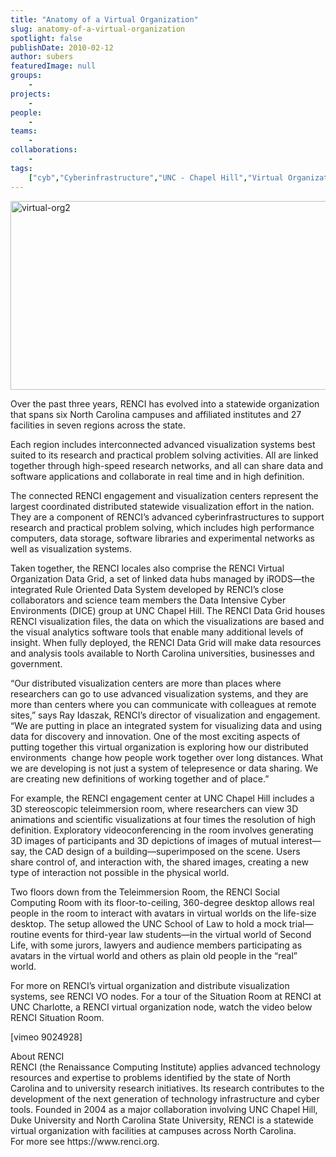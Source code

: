 ```yaml
---
title: "Anatomy of a Virtual Organization"
slug: anatomy-of-a-virtual-organization
spotlight: false
publishDate: 2010-02-12
author: subers
featuredImage: null
groups:
    - 
projects:
    - 
people:
    - 
teams: 
    - 
collaborations:
    - 
tags:
    ["cyb","Cyberinfrastructure","UNC - Chapel Hill","Virtual Organization"]
---
```

<p><a href="https://www.renci.org/wp-content/uploads/2010/02/virtual-org2.jpg"><img class="alignnone size-full wp-image-4696" title="virtual-org2" src="https://www.renci.org/wp-content/uploads/2010/02/virtual-org2.jpg" alt="virtual-org2" width="630" height="302" /></a></p>

<p>Over the past three years, RENCI has evolved into a statewide organization that spans six North Carolina campuses and affiliated institutes and 27 facilities in seven regions across the state.</p>

<p><!--more-->Each region includes interconnected advanced visualization systems best suited to its research and practical problem solving activities. All are linked together through high-speed research networks, and all can share data and software applications and collaborate in real time and in high definition.</p>

<p>The connected RENCI engagement and visualization centers represent the largest coordinated distributed statewide visualization effort in the nation. They are a component of RENCI’s advanced cyberinfrastructures to support research and practical problem solving, which includes high performance computers, data storage, software libraries and experimental networks as well as visualization systems.</p>

<p>Taken together, the RENCI locales also comprise the RENCI Virtual Organization Data Grid, a set of linked data hubs managed by iRODS—the integrated Rule Oriented Data System developed by RENCI’s close collaborators and science team members the Data Intensive Cyber Environments (DICE) group at UNC Chapel Hill. The RENCI Data Grid houses RENCI visualization files, the data on which the visualizations are based and the visual analytics software tools that enable many additional levels of insight. When fully deployed, the RENCI Data Grid will make data resources and analysis tools available to North Carolina universities, businesses and government.</p>

<p>“Our distributed visualization centers are more than places where researchers can go to use advanced visualization systems, and they are more than centers where you can communicate with colleagues at remote sites,” says Ray Idaszak, RENCI’s director of visualization and engagement. “We are putting in place an integrated system for visualizing data and using data for discovery and innovation. One of the most exciting aspects of putting together this virtual organization is exploring how our distributed environments  change how people work together over long distances. What we are developing is not just a system of telepresence or data sharing. We are creating new definitions of working together and of place.”</p>

<p>For example, the RENCI engagement center at UNC Chapel Hill includes a 3D stereoscopic teleimmersion room, where researchers can view 3D animations and scientific visualizations at four times the resolution of high definition. Exploratory videoconferencing in the room involves generating 3D images of participants and 3D depictions of images of mutual interest—say, the CAD design of a building—superimposed on the scene. Users share control of, and interaction with, the shared images, creating a new type of interaction not possible in the physical world.</p>

<p>Two floors down from the Teleimmersion Room, the RENCI Social Computing Room with its floor-to-ceiling, 360-degree desktop allows real people in the room to interact with avatars in virtual worlds on the life-size desktop. The setup allowed the UNC School of Law to hold a mock trial—routine events for third-year law students—in the virtual world of Second Life, with some jurors, lawyers and audience members participating as avatars in the virtual world and others as plain old people in the “real” world.</p>

<p>For more on RENCI’s virtual organization and distribute visualization systems, see RENCI VO nodes. For a tour of the Situation Room at RENCI at UNC Charlotte, a RENCI virtual organization node, watch the video below RENCI Situation Room.</p>

<p>[vimeo 9024928]</p>

<p><span class="head2">About RENCI</span><br />
 RENCI (the Renaissance Computing Institute) applies advanced technology resources and expertise to problems identified by the state of North Carolina and to university research initiatives. Its research contributes to the development of the next generation of technology infrastructure and cyber tools. Founded in 2004 as a major collaboration involving UNC Chapel Hill, Duke University and North Carolina State University, RENCI is a statewide virtual organization with facilities at campuses across North Carolina.   <br />
 For more see https://www.renci.org.</p>
